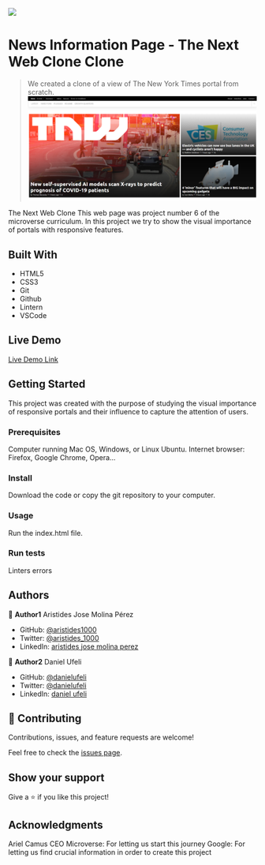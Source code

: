 ![](https://img.shields.io/badge/Microverse-blueviolet)

# News Information Page - The Next Web Clone Clone

> We created a clone of a view of The New York Times portal from scratch.
![screenshot](./app_screenshot.png)

The Next Web Clone
This web page was project number 6 of the microverse curriculum.
In this project we try to show the visual importance of portals with responsive features.

## Built With

- HTML5
- CSS3
- Git
- Github
- Lintern
- VSCode

## Live Demo

[Live Demo Link](https://aristides1000.github.io/building-with-Responsive-design/)

## Getting Started

This project was created with the purpose of studying the visual importance of responsive portals and their influence to capture the attention of users.

### Prerequisites

Computer running Mac OS, Windows, or Linux Ubuntu. Internet browser: Firefox, Google Chrome, Opera...

### Install

Download the code or copy the git repository to your computer.

### Usage
Run the index.html file.

### Run tests
Linters errors

## Authors

👤 **Author1**
Aristides Jose Molina Pérez

- GitHub: [@aristides1000](https://github.com/aristides1000)
- Twitter: [@aristides_1000](https://twitter.com/@aristides_1000)
- LinkedIn: [aristides jose molina perez](https://www.linkedin.com/in/aristides-jose-molina-perez-09b0579a)

👤 **Author2**
Daniel Ufeli

- GitHub: [@danielufeli](https://github.com/danielufeli)
- Twitter: [@danielufeli](https://twitter.com/danielufeli)
- LinkedIn: [daniel ufeli](https://www.linkedin.com/in/danielufeli/)

## 🤝 Contributing

Contributions, issues, and feature requests are welcome!

Feel free to check the [issues page](https://github.com/aristides1000/building-with-Responsive-design/issues).

## Show your support

Give a ⭐️ if you like this project!

## Acknowledgments

Ariel Camus CEO Microverse: For letting us start this journey
Google: For letting us find crucial information in order to create this project
